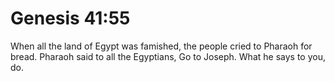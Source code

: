 # Genesis 41:55

When all the land of Egypt was famished, the people cried to Pharaoh for bread. Pharaoh said to all the Egyptians, Go to Joseph. What he says to you, do.
